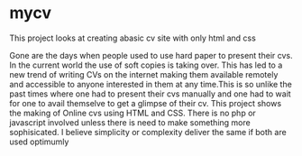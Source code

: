 # mycv
This project looks at creating abasic cv site with only html and css

Gone  are the days when people used to use hard paper to present their cvs. In the current world the use of soft copies is taking over. This has led to a new trend of writing CVs on the internet making them available remotely and accessible to anyone interested in them at any time.This is so unlike the past times where one had to present their cvs manually and one had to wait for one to avail themselve to get a glimpse of their cv.
This project shows the making of Online cvs using HTML and CSS. There is no php or javascript involved unless there is need to make something more sophisicated. I believe simplicity or complexity deliver the same if both are used optimumly
